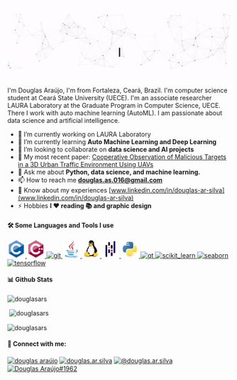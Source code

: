 <!-- Header profile -->
<p align="center">
  <img src="https://github.com/DouglasArS/DouglasArS/blob/main/assets/header_github.gif" alt="Hi, I'm Douglas a data science student from Brazil 🇧🇷">
</p>

<!-- personal description -->
I'm Douglas Araújo, I'm from Fortaleza, Ceará, Brazil. I'm computer science student at Ceará State University (UECE). I'm an associate researcher LAURA Laboratory at the Graduate Program in Computer Science, UECE. There I work with auto machine learning (AutoML). I am passionate about data science and artificial intelligence.

- 🔭 I’m currently working on LAURA Laboratory
- 🌱 I’m currently learning **Auto Machine Learning and Deep Learning**
- 👯 I’m looking to collaborate on **data science and AI projects**
- 📄 My most recent paper: [Cooperative Observation of Malicious Targets in a 3D Urban Traffic Environment Using UAVs](https://ieeexplore.ieee.org/document/9605390)
- 💬 Ask me about **Python, data science, and machine learning.**
- 📫 How to reach me **douglas.as.016@gmail.com**
- 📄 Know about my experiences [www.linkedin.com/in/douglas-ar-silva](www.linkedin.com/in/douglas-ar-silva)
- ⚡ Hobbies **I ❤️ reading 📚 and graphic design**
<!--
- 📝 I regularly write articles on [https://medium.com/@douglas.ar.silva](https://medium.com/@douglas.ar.silva)
-->


<!--
#### 📕 Blog Posts </h3>

- [Teste](link medium
-->



#### 🛠️ **Some Languages&nbsp;and&nbsp;Tools I use**

<p align="left"> <a href="https://www.cprogramming.com/" target="_blank" rel="noreferrer"> <img src="https://raw.githubusercontent.com/devicons/devicon/master/icons/c/c-original.svg" alt="c" width="40" height="40"/> </a> <a href="https://www.w3schools.com/cpp/" target="_blank" rel="noreferrer"> <img src="https://raw.githubusercontent.com/devicons/devicon/master/icons/cplusplus/cplusplus-original.svg" alt="cplusplus" width="40" height="40"/> </a> <a href="https://git-scm.com/" target="_blank" rel="noreferrer"> <img src="https://www.vectorlogo.zone/logos/git-scm/git-scm-icon.svg" alt="git" width="40" height="40"/> </a> <a href="https://www.java.com" target="_blank" rel="noreferrer"> <img src="https://raw.githubusercontent.com/devicons/devicon/master/icons/java/java-original.svg" alt="java" width="40" height="40"/> </a> <a href="https://www.linux.org/" target="_blank" rel="noreferrer"> <img src="https://raw.githubusercontent.com/devicons/devicon/master/icons/linux/linux-original.svg" alt="linux" width="40" height="40"/> </a> <a href="https://pandas.pydata.org/" target="_blank" rel="noreferrer"> <img src="https://raw.githubusercontent.com/devicons/devicon/2ae2a900d2f041da66e950e4d48052658d850630/icons/pandas/pandas-original.svg" alt="pandas" width="40" height="40"/> </a> <a href="https://www.python.org" target="_blank" rel="noreferrer"> <img src="https://raw.githubusercontent.com/devicons/devicon/master/icons/python/python-original.svg" alt="python" width="40" height="40"/> </a> <a href="https://www.qt.io/" target="_blank" rel="noreferrer"> <img src="https://upload.wikimedia.org/wikipedia/commons/0/0b/Qt_logo_2016.svg" alt="qt" width="40" height="40"/> </a> <a href="https://scikit-learn.org/" target="_blank" rel="noreferrer"> <img src="https://upload.wikimedia.org/wikipedia/commons/0/05/Scikit_learn_logo_small.svg" alt="scikit_learn" width="40" height="40"/> </a> <a href="https://seaborn.pydata.org/" target="_blank" rel="noreferrer"> <img src="https://seaborn.pydata.org/_images/logo-mark-lightbg.svg" alt="seaborn" width="40" height="40"/> </a> <a href="https://www.tensorflow.org" target="_blank" rel="noreferrer"> <img src="https://www.vectorlogo.zone/logos/tensorflow/tensorflow-icon.svg" alt="tensorflow" width="40" height="40"/> </a> </p>



#### 📊 **Github Stats**

<p><img align="center" src="https://github-readme-stats.vercel.app/api/top-langs?username=douglasars&show_icons=true&locale=en&layout=compact" alt="douglasars" /></p>

<p>&nbsp;<img align="center" src="https://github-readme-stats.vercel.app/api?username=douglasars&show_icons=true&locale=en" alt="douglasars" /></p>

<p><img align="center" src="https://github-readme-streak-stats.herokuapp.com/?user=douglasars&" alt="douglasars" /></p>




#### 🔗 **Connect with me**:

<p align="left">
<a href="https://www.linkedin.com/in/douglas-ar-silva" target="blank"><img align="center" src="https://raw.githubusercontent.com/rahuldkjain/github-profile-readme-generator/master/src/images/icons/Social/linked-in-alt.svg" alt="douglas araújo" height="30" width="40" /></a>
<a href="https://instagram.com/douglas.ar.silva" target="blank"><img align="center" src="https://raw.githubusercontent.com/rahuldkjain/github-profile-readme-generator/master/src/images/icons/Social/instagram.svg" alt="douglas.ar.silva" height="30" width="40" /></a>
<a href="https://medium.com/@douglas.ar.silva" target="blank"><img align="center" src="https://raw.githubusercontent.com/rahuldkjain/github-profile-readme-generator/master/src/images/icons/Social/medium.svg" alt="@douglas.ar.silva" height="30" width="40" /></a>
<a href="https://discord.gg/Douglas\ Araújo#1962" target="blank"><img align="center" src="https://raw.githubusercontent.com/rahuldkjain/github-profile-readme-generator/master/src/images/icons/Social/discord.svg" alt="Douglas Araújo#1962" height="30" width="40" /></a>
</p>



<!-- Importants Links

- Github Profile Generator:
https://rahuldkjain.github.io/gh-profile-readme-generator/

- How to make the bio gif ?
Thanks to [mayto91](https://github.com/matyo91)

I made my with https://codesandbox.io/s/github-profile-2ijk7
Then i recorded my screen to gif on Mac with Quicktime  and save result to [assets/github.mov](assets/github.mov)
This [GIF converter](https://ezgif.com/video-to-gif) help me to create a dedicated command that convert MOV to GIF.
Then i save result to [assets/github.gif](assets/github.gif).

-->
